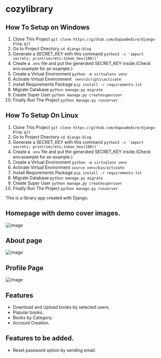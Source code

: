 # cozylibrary



## How To Setup on Windows

1. Clone This Project `git clone https://github.com/dapoadedire/django-blog.git`
2. Go to Project Directory `cd django-blog`
3. Generate a SECRET_KEY with this command `python3 -c 'import secrets; print(secrets.token_hex(100))'`
4. Create a `.env` file and put the generated SECRET_KEY inside.(Check env.example for an example.)
5. Create a Virtual Environment `python -m virtualenv venv`
6. Activate Virtual Enviromment ` venv\Scripts\activate`
7. Install Requirements Package `pip install -r requirements.txt`
8. Migrate Database `python manage.py migrate`
9. Create Super User `python manage.py createsuperuser`
10. Finally Run The Project `python manage.py runserver`


## How To Setup On Linux
1. Clone This Project `git clone https://github.com/dapoadedire/django-blog.git`
2. Go to Project Directory `cd django-blog`
3. Generate a SECRET_KEY with this command `python3 -c 'import secrets; print(secrets.token_hex(100))'`
4. Create a `.env` file and put the generated SECRET_KEY inside.(Check env.example for an example.)
5. Create a Virtual Environment `python -m virtualenv venv`
6. Activate Virtual Environment `source venv/bin/activate`
7. Install Requirements Package `pip install -r requirements.txt`
8. Migrate Database `python manage.py migrate`
9. Create Super User `python manage.py createsuperuser`
10. Finally Run The Project `python manage.py runserver`




This is a library app created with Django.

## Homepage with demo cover images.
![image](https://user-images.githubusercontent.com/95668340/169707970-43dca465-a8bb-4177-bd1c-89a09a8fd5c8.png)

## About page

![image](https://user-images.githubusercontent.com/95668340/169708045-df6fe003-b22b-41b9-a406-2f0db4df796f.png)


## Profile Page

![image](https://user-images.githubusercontent.com/95668340/169708089-1d3d8554-ec90-408b-a483-8d92e6a4f546.png)

## Features

- Download and Upload books by selected users.
- Popular books..
- Books by Category.
- Account Creation.

## Features to be added.

- Reset password option by sending email.
